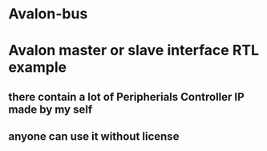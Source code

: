 # Avalon-bus
# Avalon master or slave interface RTL example
## there contain a lot of Peripherials Controller IP made by my self
## anyone can use it without license
